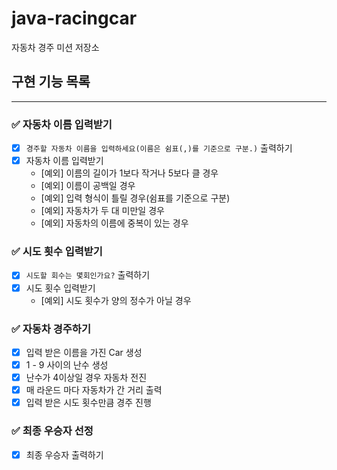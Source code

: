 # java-racingcar

자동차 경주 미션 저장소

## 구현 기능 목록

---

### ✅ 자동차 이름 입력받기

+ [x] `경주할 자동차 이름을 입력하세요(이름은 쉼표(,)를 기준으로 구분.)` 출력하기
+ [x] 자동차 이름 입력받기
    + [예외] 이름의 길이가 1보다 작거나 5보다 클 경우
    + [예외] 이름이 공백일 경우
    + [예외] 입력 형식이 틀릴 경우(쉼표를 기준으로 구분)
    + [예외] 자동차가 두 대 미만일 경우
    + [예외] 자동차의 이름에 중복이 있는 경우

### ✅ 시도 횟수 입력받기

+ [x] `시도할 회수는 몇회인가요?` 출력하기
+ [x] 시도 횟수 입력받기
    + [예외] 시도 횟수가 양의 정수가 아닐 경우

### ✅ 자동차 경주하기

+ [x] 입력 받은 이름을 가진 Car 생성
+ [x] 1 - 9 사이의 난수 생성
+ [x] 난수가 4이상일 경우 자동차 전진
+ [x] 매 라운드 마다 자동차가 간 거리 출력
+ [x] 입력 받은 시도 횟수만큼 경주 진행

### ✅ 최종 우승자 선정

+ [x] 최종 우승자 출력하기







